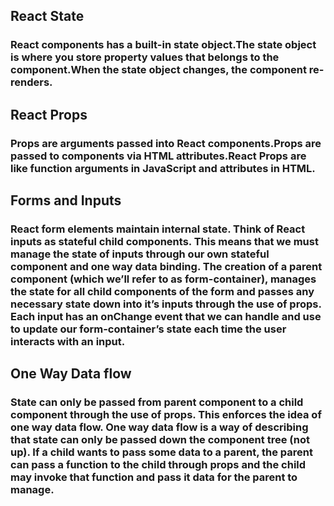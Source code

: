 ## React State

### React components has a built-in state object.The state object is where you store property values that belongs to the component.When the state object changes, the component re-renders.

## React Props

### Props are arguments passed into React components.Props are passed to components via HTML attributes.React Props are like function arguments in JavaScript and attributes in HTML.

## Forms and Inputs

### React form elements maintain internal state. Think of React inputs as stateful child components. This means that we must manage the state of inputs through our own stateful component and one way data binding. The creation of a parent component (which we’ll refer to as form-container), manages the state for all child components of the form and passes any necessary state down into it’s inputs through the use of props. Each input has an onChange event that we can handle and use to update our form-container’s state each time the user interacts with an input.

## One Way Data flow

### State can only be passed from parent component to a child component through the use of props. This enforces the idea of one way data flow. One way data flow is a way of describing that state can only be passed down the component tree (not up). If a child wants to pass some data to a parent, the parent can pass a function to the child through props and the child may invoke that function and pass it data for the parent to manage.